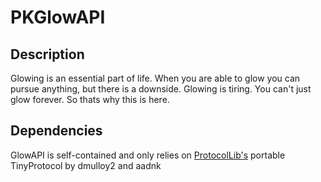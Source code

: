 
# PKGlowAPI

## Description
Glowing is an essential part of life. When you are able to glow you can pursue anything, but there is a downside.
Glowing is tiring. You can't just glow forever. So thats why this is here.

## Dependencies
GlowAPI is self-contained and only relies on [ProtocolLib's](https://github.com/aadnk/ProtocolLib) portable TinyProtocol by dmulloy2 and aadnk
